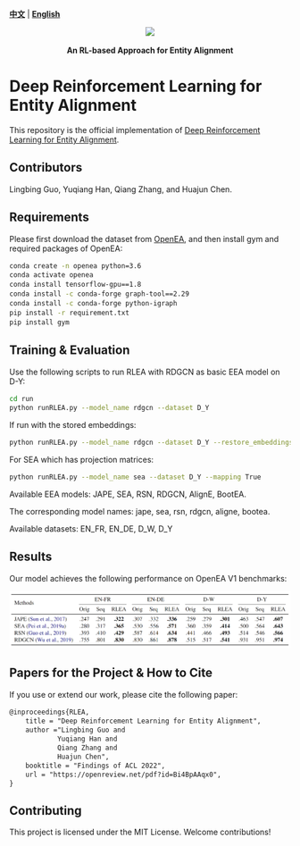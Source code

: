 [**中文**](https://github.com/guolingbing/RLEA/README_CN.md) | [**English**](https://github.com/guolingbing/RLEA)

<!-- >📋  A template README.md for ***code*** accompanying a Project. Please replace the above two linkings into true linking in your project.  -->


<p align="center">
    <img src="https://raw.githubusercontent.com/zjunlp/openue/master/docs/images/logo_zju_klab.png" width="400"/>
</p>

<p align="center">
    <strong>An RL-based Approach for Entity Alignment</strong>
</p>


# Deep Reinforcement Learning for Entity Alignment

This repository is the official implementation of [Deep Reinforcement Learning for Entity Alignment](https://openreview.net/pdf?id=Bi4BpAAqx0). 

<!-- >📋  Optional: include a graphic explaining your approach/main result, bibtex entry, link to demos, blog posts and tutorials -->

## Contributors

Lingbing Guo, Yuqiang Han, Qiang Zhang, and Huajun Chen.

## Requirements

Please first download the dataset from [OpenEA](https://github.com/nju-websoft/OpenEA), and then install gym and required packages of OpenEA:

```bash
conda create -n openea python=3.6
conda activate openea
conda install tensorflow-gpu==1.8
conda install -c conda-forge graph-tool==2.29
conda install -c conda-forge python-igraph
pip install -r requirement.txt
pip install gym
```

## Training & Evaluation

Use the following scripts to run RLEA with RDGCN as basic EEA model on D-Y:

```bash
cd run
python runRLEA.py --model_name rdgcn --dataset D_Y
```

If run with the stored embeddings:

```bash
python runRLEA.py --model_name rdgcn --dataset D_Y --restore_embeddings True
```

For SEA which has projection matrices:

```bash
python runRLEA.py --model_name sea --dataset D_Y --mapping True
```

Available EEA models: JAPE, SEA, RSN, RDGCN, AlignE, BootEA. 

The corresponding model names: jape, sea, rsn, rdgcn, aligne, bootea.

Available datasets: EN_FR, EN_DE, D_W, D_Y

## Results

Our model achieves the following performance on OpenEA V1 benchmarks:

<p align="left">
    <img src="RLEA_results.png" width="800"/>
</p>


## Papers for the Project & How to Cite

If you use or extend our work, please cite the following paper:

```
@inproceedings{RLEA,
    title = "Deep Reinforcement Learning for Entity Alignment",
    author ="Lingbing Guo and
            Yuqiang Han and
            Qiang Zhang and
            Huajun Chen",
    booktitle = "Findings of ACL 2022",
    url = "https://openreview.net/pdf?id=Bi4BpAAqx0",
}
```


## Contributing

This project is licensed under the MIT License. Welcome contributions!